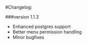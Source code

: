 #Changelog:

###version 1.1.3
- Enhanced postgres support
- Better menu permission handling
- Minor bugfixes